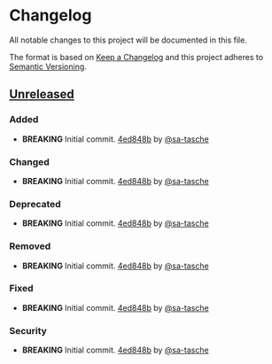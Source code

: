 # Changelog

All notable changes to this project will be documented in this file.

The format is based on [Keep a Changelog](http://keepachangelog.com/)
and this project adheres to [Semantic Versioning](http://semver.org/).

## [Unreleased](https://github.com/sa-tasche/javascript-action/tree/HEAD)

### Added

*   **BREAKING** Initial commit. [4ed848b](https://github.com/sa-tasche/javascript-action/commit/4ed848b573ef76c3323f6531c535cc069cf87eaf) by [@sa-tasche](https://github.com/sa-tasche)

### Changed

*   **BREAKING** Initial commit. [4ed848b](https://github.com/sa-tasche/javascript-action/commit/4ed848b573ef76c3323f6531c535cc069cf87eaf) by [@sa-tasche](https://github.com/sa-tasche)

### Deprecated

*   **BREAKING** Initial commit. [4ed848b](https://github.com/sa-tasche/javascript-action/commit/4ed848b573ef76c3323f6531c535cc069cf87eaf) by [@sa-tasche](https://github.com/sa-tasche)

### Removed

*   **BREAKING** Initial commit. [4ed848b](https://github.com/sa-tasche/javascript-action/commit/4ed848b573ef76c3323f6531c535cc069cf87eaf) by [@sa-tasche](https://github.com/sa-tasche)

### Fixed

*   **BREAKING** Initial commit. [4ed848b](https://github.com/sa-tasche/javascript-action/commit/4ed848b573ef76c3323f6531c535cc069cf87eaf) by [@sa-tasche](https://github.com/sa-tasche)

### Security

*   **BREAKING** Initial commit. [4ed848b](https://github.com/sa-tasche/javascript-action/commit/4ed848b573ef76c3323f6531c535cc069cf87eaf) by [@sa-tasche](https://github.com/sa-tasche)
